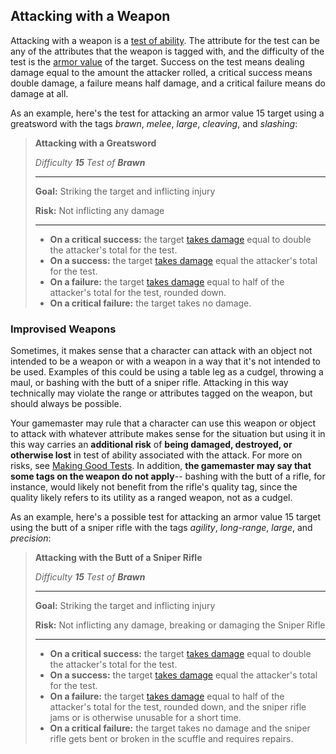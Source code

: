 ## Attacking with a Weapon

Attacking with a weapon is a [test of ability](tests.md). The attribute for the test can be any of the attributes that the weapon is tagged with, and the difficulty of the test is the [armor value](../character/equipment.md) of the target. Success on the test means dealing damage equal to the amount the attacker rolled, a critical success means double damage, a failure means half damage, and a critical failure means do damage at all.

As an example, here's the test for attacking an armor value 15 target using a greatsword with the tags _brawn_, _melee_, _large_, _cleaving_, and _slashing_:

>  **Attacking with a Greatsword**
>
>  _Difficulty **15** Test of **Brawn**_
>
>  ****
>
>  **Goal:** Striking the target and inflicting injury
>
>  **Risk:** Not inflicting any damage <!-- TODO: Review, what really is the risk here? Is it really just not inflicting as much damage as hoped? -->
>
>  ****
>
>  * **On a critical success:** the target [takes damage](../character/damage_and_injuries.md) equal to double the attacker's total for the test.
>  * **On a success:** the target [takes damage](../character/damage_and_injuries.md) equal the attacker's total for the test.
>  * **On a failure:** the target [takes damage](../character/damage_and_injuries.md) equal to half of the attacker's total for the test, rounded down.
>  * **On a critical failure:** the target takes no damage.

### Improvised Weapons

Sometimes, it makes sense that a character can attack with an object not intended to be a weapon or with a weapon in a way that it's not intended to be used. Examples of this could be using a table leg as a cudgel, throwing a maul, or bashing with the butt of a sniper rifle. Attacking in this way technically may violate the range or attributes tagged on the weapon, but should always be possible.

Your gamemaster may rule that a character can use this weapon or object to attack with whatever attribute makes sense for the situation but using it in this way carries an **additional risk** of **being damaged, destroyed, or otherwise lost** in test of ability associated with the attack. For more on risks, see [Making Good Tests](tests.md#Making-Good-Tests). In addition, **the gamemaster may say that some tags on the weapon do not apply**-- bashing with the butt of a rifle, for instance, would likely not benefit from the rifle's quality tag, since the quality likely refers to its utility as a ranged weapon, not as a cudgel.

As an example, here's a possible test for attacking an armor value 15 target using the butt of a sniper rifle with the tags _agility_, _long-range_, _large_, and _precision_:

>  **Attacking with the Butt of a Sniper Rifle**
>
>  _Difficulty **15** Test of **Brawn**_
>
>  ****
>
>  **Goal:** Striking the target and inflicting injury
>
>  **Risk:** Not inflicting any damage, breaking or damaging the Sniper Rifle <!-- TODO: Review, what really is the risk here? Is it really just not inflicting as much damage as hoped? -->
>
>  ****
>
>  * **On a critical success:** the target [takes damage](../character/damage_and_injuries.md) equal to double the attacker's total for the test.
>  * **On a success:** the target [takes damage](../character/damage_and_injuries.md) equal the attacker's total for the test.
>  * **On a failure:** the target [takes damage](../character/damage_and_injuries.md) equal to half of the attacker's total for the test, rounded down, and the sniper rifle jams or is otherwise unusable for a short time.
>  * **On a critical failure:** the target takes no damage and the sniper rifle gets bent or broken in the scuffle and requires repairs.
